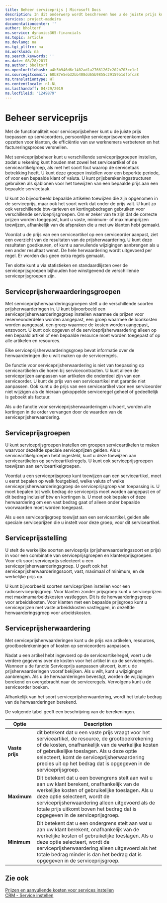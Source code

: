 ```yaml
---
title: Beheer serviceprijs | Microsoft Docs
description: In dit onderwerp wordt beschreven hoe u de juiste prijs kunt toepassen op serviceorders, persoonlijke serviceprijsovereenkomsten kunt opzetten voor klanten, de efficiëntie van uw werknemers kunt verbeteren en het factureringsproces kunt versnellen.
services: project-madeira
documentationcenter: ''
author: bholtorf
ms.service: dynamics365-financials
ms.topic: article
ms.devlang: na
ms.tgt_pltfrm: na
ms.workload: na
ms.search.keywords: ''
ms.date: 08/28/2017
ms.author: bholtorf
ms.openlocfilehash: a4b5b946d6c1402ad1a27661267c202b703cc1c1
ms.sourcegitcommit: 60b87e5eb32bb408dd65b9855c29159b1dfbfca8
ms.translationtype: HT
ms.contentlocale: nl-NL
ms.lasthandoff: 04/29/2019
ms.locfileid: "1249879"
---
```

# <a name="service-price-management"></a>Beheer serviceprijs
Met de functionaliteit voor serviceprijsbeheer kunt u de juiste prijs toepassen op serviceorders, persoonlijke serviceprijsovereenkomsten opzetten voor klanten, de efficiëntie van uw werknemers verbeteren en het factureringsproces versnellen.  
  
Met serviceprijsbeheer kunt u verschillende serviceprijsgroepen instellen, zodat u rekening kunt houden met zowel het serviceartikel of de serviceartikelgroep, als met het soort fout waarop de servicetaak betrekking heeft. U kunt deze groepen instellen voor een beperkte periode, of voor een bepaalde klant of valuta. U kunt prijsberekeningsstructuren gebruiken als sjablonen voor het toewijzen van een bepaalde prijs aan een bepaalde servicetaak.  
  
U kunt zo bijvoorbeeld bepaalde artikelen toewijzen die zijn opgenomen in de serviceprijs, maar ook het soort werk dat onder de prijs valt. U kunt zo ook verschillende btw-tarieven en kortingsbedragen gebruiken voor verschillende serviceprijsgroepen. Om er zeker van te zijn dat de correcte prijzen worden toegepast, kunt u vaste, minimum- of maximumprijzen toewijzen, afhankelijk van de afspraken die u met uw klanten hebt gemaakt.  
  
Voordat u de prijs van een serviceartikel op een serviceorder aanpast, ziet een overzicht van de resultaten van de prijsherwaardering. U kunt deze resultaten goedkeuren, of kunt u aanvullende wijzigingen aanbrengen als u een ander resultaat wenst. De hele herwaardering wordt uitgevoerd per regel. Er worden dus geen extra regels gemaakt.  
  
Ten slotte kunt u via statistieken en standaardlijsten over de serviceprijsgroepen bijhouden hoe winstgevend de verschillende serviceprijsgroepen zijn.  
  
## <a name="service-price-adjustment-groups"></a>Serviceprijsherwaarderingsgroepen  
Met serviceprijsherwaarderingsgroepen stelt u de verschillende soorten prijsherwaarderingen in. U kunt bijvoorbeeld een serviceprijsherwaarderingsgroep instellen waarmee de prijzen voor reserveonderdelen worden aangepast, een groep waarmee de loonkosten worden aangepast, een groep waarmee de kosten worden aangepast, enzovoort. U kunt ook opgeven of de serviceprijsherwaardering alleen op een bepaald artikel of een bepaalde resource moet worden toegepast of op alle artikelen en resources.  
  
Elke serviceprijsherwaarderingsgroep bevat informatie over de herwaarderingen die u wilt maken op de serviceregels.  
  
De functie voor serviceprijsherwaardering is niet van toepassing op serviceartikelen die horen bij servicecontracten. U kunt alleen de serviceprijzen aanpassen van artikelen die onderdeel zijn van een serviceorder. U kunt de prijs van een serviceartikel met garantie niet aanpassen. Ook kunt u de prijs van een serviceartikel voor een serviceorder niet wijzigen als de hieraan gekoppelde serviceregel geheel of gedeeltelijk is geboekt als factuur.  
  
Als u de functie voor serviceprijsherwaarderingen uitvoert, worden alle kortingen in de order vervangen door de waarden van de serviceprijsherwaardering.  
  
## <a name="service-price-groups"></a>Serviceprijsgroepen  
U kunt serviceprijsgroepen instellen om groepen serviceartikelen te maken waarvoor dezelfde speciale serviceprijzen gelden. Als u serviceartikelgroepen hebt ingesteld, kunt u deze toewijzen aan serviceartikelen op serviceartikelregels. U kunt ook serviceprijsgroepen toewijzen aan serviceartikelgroepen.  
  
Voordat u een serviceprijsgroep kunt toewijzen aan een serviceartikel, moet u eerst bepalen op welk foutgebied, welke valuta of welke serviceprijsherwaarderingsgroep de serviceprijsgroep van toepassing is. U moet bepalen tot welk bedrag de serviceprijs moet worden aangepast en of dit bedrag inclusief btw en kortingen is. U moet ook bepalen of deze herwaardering om een vast bedrag gaat of alleen onder bepaalde voorwaarden moet worden toegepast.  
  
Als u een serviceprijsgroep toewijst aan een serviceartikel, gelden alle speciale serviceprijzen die u instelt voor deze groep, voor dit serviceartikel.  
  
## <a name="service-pricing"></a>Serviceprijsstelling  
U stelt de werkelijke soorten serviceprijs (prijsherwaarderingssoort en prijs) in voor een combinatie van serviceprijsgroepen en klantenprijsgroepen. Voor elk soort serviceprijs selecteert u een serviceprijsherwaarderingsgroep. U geeft ook het serviceprijsherwaarderingssoort, vast, maximaal of minimum, en de werkelijke prijs op.  
  
U kunt bijvoorbeeld soorten serviceprijzen instellen voor een radioserviceprijsgroep. Voor klanten zonder prijsgroep kunt u serviceprijzen met maximumarbeidskosten vastleggen. Dit is de herwaarderingsgroep voor arbeidskosten. Voor klanten met een bepaalde prijsgroep kunt u serviceprijzen met vaste arbeidskosten vastleggen, in dezelfde herwaarderingsgroep voor arbeidskosten.  
  
## <a name="service-price-adjustment"></a>Serviceprijsherwaardering  
Met serviceprijsherwaarderingen kunt u de prijs van artikelen, resources, grootboekrekeningen of kosten op serviceorders aanpassen.  
  
Nadat u een artikel hebt ingevoerd op de serviceartikelregel, voert u de verdere gegevens over de kosten voor het artikel in op de serviceregels. Wanneer u de functie Serviceprijs aanpassen uitvoert, kunt u de prijsherwaarderingen vooraf bekijken. Als u wilt, kunt u wijzigingen aanbrengen. Als u de herwaarderingen bevestigt, worden de wijzigingen berekend en overgebracht naar de serviceregels. Vervolgens kunt u de serviceorder boeken.  
  
Afhankelijk van het soort serviceprijsherwaardering, wordt het totale bedrag van de herwaarderingen berekend.  
  
De volgende tabel geeft een beschrijving van de berekeningen.  
  
|Optie | Description |  
|----------------------------------|---------------------------------------|  
|**Vaste prijs**|dit betekent dat u een vaste prijs vraagt voor het serviceartikel, de resource, de grootboekrekening of de kosten, onafhankelijk van de werkelijke kosten of gebruikelijke toeslagen. Als u deze optie selecteert, komt de serviceprijsherwaardering precies uit op het bedrag dat is opgegeven in de serviceprijsgroep.|  
|**Maximum**|Dit betekent dat u een bovengrens stelt aan wat u aan uw klant berekent, onafhankelijk van de werkelijke kosten of gebruikelijke toeslagen. Als u deze optie selecteert, wordt de serviceprijsherwaardering alleen uitgevoerd als de totale prijs uitkomt boven het bedrag dat is opgegeven in de serviceprijsgroep.|  
|**Minimum**|Dit betekent dat u een ondergrens stelt aan wat u aan uw klant berekent, onafhankelijk van de werkelijke kosten of gebruikelijke toeslagen. Als u deze optie selecteert, wordt de serviceprijsherwaardering alleen uitgevoerd als het totale bedrag minder is dan het bedrag dat is opgegeven in de serviceprijsgroep.|  
  
## <a name="see-also"></a>Zie ook  
[Prijzen en aanvullende kosten voor services instellen](service-how-setup-service-costs-pricing.md)  
[CRM - Service instellen](service-setup-service.md)  
